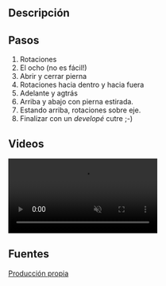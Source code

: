 ## Descripción



## Pasos

1. Rotaciones
2. El ocho (no es fácil!)
3. Abrir y cerrar pierna
4. Rotaciones hacia dentro y hacia fuera
5. Adelante y agtrás
6. Arriba y abajo con pierna estirada. 
7. Estando arriba, rotaciones sobre eje.
8. Finalizar con un *developé* cutre ;-)


## Videos

<video width="{{config.video.width}}" height="{{config.video.height}}" muted preload="auto" controls>
  <source src="{{config.site_url}}video/calentar_cadera.mp4" type="video/mp4">  
  Your browser does not support the video tag.
</video>


## Fuentes

[Producción propia]({{config.site_url}})